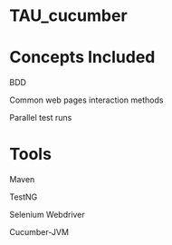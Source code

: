 # TAU_cucumber

# **Concepts Included**

BDD

Common web pages interaction methods

Parallel test runs

# **Tools**

Maven

TestNG

Selenium Webdriver

Cucumber-JVM
